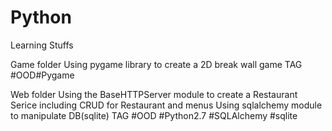 Python
======

Learning Stuffs

Game folder
Using pygame library to create a 2D break wall game
TAG #OOD#Pygame

Web folder
Using the BaseHTTPServer module to create a Restaurant Serice
including CRUD for Restaurant and menus
Using sqlalchemy module to manipulate DB(sqlite)
TAG #OOD #Python2.7 #SQLAlchemy #sqlite


